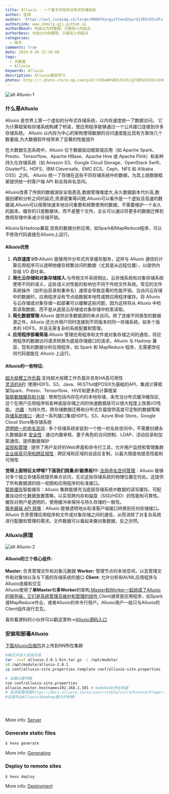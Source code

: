 ```yaml
---
title: Alluxio - 一个基于内存的分布式存储系统
author: 佳境
avatar: 'https://wx1.sinaimg.cn/large/006bYVyvgy1ftand2qurdj303c03cdfv.jpg'
authorLink: www.shmily-qjj.github.io
authorAbout: 你自以为的极限，只是别人的起点
authorDesc: 你自以为的极限，只是别人的起点
categories:
  - 技术
comments: true  
date: 2019-9-26 22:16:00
tags:
  - 大数据
  - Alluxio
keywords: Alluxio
description: Alluxio框架学习
photos: http://r.photo.store.qq.com/psb?/V10aWFGB3ChSVt/gTdB5VZVD3n1G9mwn*nGk.F3ramDY4MDnk44dJkecO0!/r/dL4AAAAAAAAA
---
```

![alt Alluxio-1](https://vi2.xiu123.cn/live/2019/09/24/22/1002v1569336488318656852_b.jpg)   
### 什么是Alluxio  
Alluxio 是世界上第一个虚拟的分布式存储系统，以内存速度统一了数据访问。 它为计算框架和存储系统构建了桥梁，使应用程序能够通过一个公共接口连接到许多存储系统。 Alluxio 以内存为中心的架构使得数据的访问速度能比现有方案快几个数量级,为大数据软件栈带来了显著的性能提升  

在大数据生态系统中，Alluxio 位于数据驱动框架或应用（如 Apache Spark、Presto、Tensorflow、Apache HBase、Apache Hive 或 Apache Flink）和各种持久化存储系统（如 Amazon S3、Google Cloud Storage、OpenStack Swift、GlusterFS、HDFS、IBM Cleversafe、EMC ECS、Ceph、NFS 和 Alibaba OSS）之间。 Alluxio 统一了存储在这些不同存储系统中的数据，为其上层数据框架提供统一的客户端 API 和全局命名空间。

Alluxio改善了传统的数据湖安全隐患高,数据管理难度大,永久数据副本代价高,数据创建和分析之间的延迟,资源密集等问题,Alluxio可以看作是一个虚拟且高速的数据湖,Alluxio可以按需快速本地访问重要和频繁使用的数据，不需要维护一个永久的副本。缓存的只是数据块，而不是整个文件。企业可以通过将更多的数据迁移到商用存储中来减少存储开销。  

Alluxio与Hadoop兼容,现有的数据分析应用，如Spark和MapReduce程序，可以不修改代码直接在Alluxio上运行。  

#### Alluxio优势
1. **内存速度 I/O**:Alluxio 能够用作分布式共享缓存服务，这样与 Alluxio 通信的计算应用程序可以透明地缓存频繁访问的数据（尤其是从远程位置），以提供内存级 I/O 吞吐率。
2. **简化云存储和对象存储接入**:与传统文件系统相比，云存储系统和对象存储系统使用不同的语义，这些语义对性能的影响也不同于传统文件系统。常见的文件系统操作（如列出目录和重命名）通常会导致显著的性能开销。当访问云存储中的数据时，应用程序没有节点级数据本地性或跨应用程序缓存。将 Alluxio 与云存储或对象存储一起部署可以缓解这些问题，因为这样将从 Alluxio 中检索读取数据，而不是从底层云存储或对象存储中检索读取。
3. **简化数据管理**:Alluxio 提供对多数据源的单点访问。除了连接不同类型的数据源之外，Alluxio 还允许用户同时连接到不同版本的同一存储系统，如多个版本的 HDFS，并且无需复杂的系统配置和管理。
4. **应用程序部署简易**:Alluxio 管理应用程序和文件或对象存储之间的通信，将应用程序的数据访问请求转换为底层存储接口的请求。Alluxio 与 Hadoop 兼容，现有的数据分析应用程序，如 Spark 和 MapReduce 程序，无需更改任何代码就能在 Alluxio 上运行。

#### Alluxio的一些特征:  
[超大规模工作负载](https://www.alluxio.io/blog/store-1-billion-files-in-alluxio-20/):支持超大规模工作负载并具有HA高可用性  
[灵活的API](https://www.alluxio.io/blog/store-1-billion-files-in-alluxio-20/) :使用HDFS、S3、Java、RESTful或POSIX为基础的API，集成计算框架Spark、Presto、Tensorflow、HIVE和更多的计算框架  
[智能数据缓存和分层](https://docs.alluxio.io/os/user/stable/en/advanced/Alluxio-Storage-Management.html) : 使用包括内存在内的本地存储，来充当分布式缓冲缓存区,这个在用户应用程序和各种底层存储之间的快速数据层可以很大程度上改善I/O性能。
[内置](https://docs.alluxio.io/ee/user/stable/en/advanced/Policy-Driven-Data-Management.html) : 为持久性，跨存储数据迁移和分布式负载提供高度可定制的数据策略   
[存储系统接口](https://docs.alluxio.io/os/user/stable/en/ufs/S3.html) : 通过一系列接口集成HDFS，S3，Azure Blob Store，Google Cloud Store等存储系统  
[透明统一的命名空间](https://docs.alluxio.io/os/user/stable/en/advanced/Namespace-Management.html) : 多个存储系统安装到一个统一的名称空间中，不需要创建永久数据副本 
[安全性](https://docs.alluxio.io/os/user/stable/en/advanced/Security.html) : 通过内置审核、基于角色的访问控制、LDAP、活动目录和加密通信，提供数据保护  
[监控和管理](https://docs.alluxio.io/os/user/stable/en/basic/Web-Interface.html) : 提供了用户友好的Web界面和命令行工具，允许用户监控和管理集群  
[企业级高可用和跨区域性](https://docs.alluxio.io/os/user/stable/en/advanced/Tiered-Locality.html) : 跨区域和区域的自适应复制，以最大限度地提高性能和可用性  

__觉得上面特征太啰嗦?下面我们挑重点!敲黑板!!!:__ 
[全局命名空间管理](https://docs.alluxio.io/os/user/stable/en/advanced/Namespace-Management.html)：Alluxio 能够对多个独立存储系统提供单点访问，无论这些存储系统的物理位置在何处。这提供了所有数据源的统一视图和应用程序的标准接口。  
[智能缓存](https://docs.alluxio.io/os/user/stable/en/advanced/Alluxio-Storage-Management.html)智能缓存：Alluxio 集群能够充当底层存储系统中数据的读写缓存。可配置自动优化数据放置策略，以实现跨内存和磁盘（SSD/HDD）的性能和可靠性。缓存对用户是透明的，使用缓冲来保持与持久存储的一致性。  
[服务器端 API 转换](https://docs.alluxio.io/os/user/stable/en/ufs/S3.html)：Alluxio 能够透明地从标准客户端接口转换到任何存储接口。Alluxio 负责管理应用程序和文件或对象存储之间的通信，从而消除了对复杂系统进行配置和管理的需求。文件数据可以看起来像对象数据，反之亦然。  
### Alluxio原理  
![alt Alluxio-2](https://vi1.xiu123.cn/live/2019/09/26/23/1002v1569511241325155301_b.jpg)  
#### Alluxio的三个核心组件:
**Master:** 负责管理文件和对象元数据
**Worker:** 管理节点的本地空间，以及管理文件和对象块以及与下面的存储系统的接口
**Client:** 允许分析和AI/ML应用程序与Alluxio连接和交互  
Alluxio使用了**单Master**和**多Worker**的架构,<u>Master和Worker一起组成了Alluxio的服务端，它们是系统管理员维护和管理的组件</u>,Client通常是应用程序，如Spark或MapReduce作业，或者Alluxio的命令行用户。Alluxio用户一般只与Alluxio的Client组件进行交互。  









喜欢看源码的小伙伴可以戳这里哟->[Alluxio源码入口](https://github.com/Alluxio/alluxio)


### 安装和部署Alluxio  
[下载Alluxio压缩包](https://www.alluxio.io/download/)并上传到NN所在集群  
``` bash
#解压并进入安装目录
tar -zxvf alluxio-2.0.1-bin.tar.gz -C /opt/module/
cd /opt/module/alluxio-2.0.1
cp conf/alluxio-site.properties.template conf/alluxio-site.properties

# 设置必要参数
vim conf/alluxio-site.properties
alluxio.master.hostname=192.168.1.101 # NameNode所在机器
# 具体配置参数https://docs.alluxio.io/os/user/stable/cn/reference/Properties-List.html
#这里列出Alluxio与Hadoop整合的参数:





```

More info: [Server](https://hexo.io/docs/server.html)

### Generate static files

``` bash
$ hexo generate
```

More info: [Generating](https://hexo.io/docs/generating.html)

### Deploy to remote sites

``` bash
$ hexo deploy
```

More info: [Deployment](https://hexo.io/docs/deployment.html)